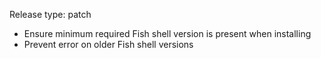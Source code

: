 Release type: patch

* Ensure minimum required Fish shell version is present when installing
* Prevent error on older Fish shell versions
